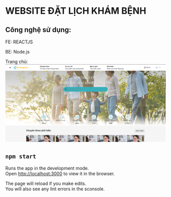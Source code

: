 # WEBSITE ĐẶT LỊCH KHÁM BỆNH

## Công nghệ sử dụng:

FE: REACTJS

BE: Node.js

Trang chủ:
![CHEESE!](bg1.png)

## `npm start`

Runs the app in the development mode.<br>
Open [http://localhost:3000](http://localhost:3000) to view it in the browser.

The page will reload if you make edits.<br>
You will also see any lint errors in the sconsole.
